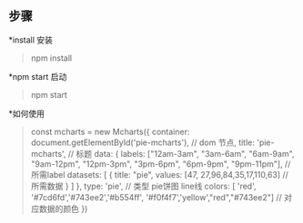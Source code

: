 ## 步骤
*install 安装
> npm install

*npm start 启动
>npm start

*如何使用
>const mcharts = new Mcharts({
  container: document.getElementById('pie-mcharts'),  // dom 节点,
  title: 'pie-mcharts',  // 标题
  data: {
    labels: ["12am-3am", "3am-6am", "6am-9am", "9am-12pm",
    "12pm-3pm", "3pm-6pm", "6pm-9pm", "9pm-11pm"],  // 所需label
    datasets: [
      {
        title: "pie",
        values: [47, 27,96,84,35,17,110,63]       // 所需数据
      }
    ]
  },
  type: 'pie',   // 类型   pie饼图   line线
  colors: [ 'red', '#7cd6fd','#743ee2','#b554ff', '#f0f4f7','yellow',"red","#743ee2"]   // 对应数据的颜色
})